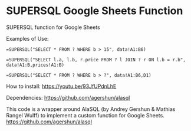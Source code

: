# SUPERSQL Google Sheets Function
SUPERSQL function for Google Sheets

Examples of Use:
```
=SUPERSQL("SELECT * FROM ? WHERE b > 15", data!A1:B6)
```
```
=SUPERSQL("SELECT l.a, l.b, r.price FROM ? l JOIN ? r ON l.b = r.b", data!A1:B,prices!A1:B)
```
```
=SUPERSQL("SELECT * FROM ? WHERE b > ?", data!A1:B6,D1)
```

How to install:
https://youtu.be/93JfUPdnLhE

Dependencies:
https://github.com/agershun/alasql


This code is a wrapper around AlaSQL (by Andrey Gershun & Mathias Rangel Wulff) to implement a custom function for Google Sheets.
https://github.com/agershun/alasql
